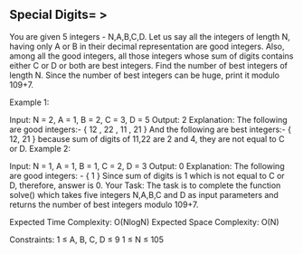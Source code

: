 Special Digits= >
--------------   



You are given 5 integers - N,A,B,C,D.
Let us say all the integers of length N, having only A or B in their decimal representation are good integers. Also, among all the good integers, all those integers whose sum of digits contains either C or D or both are best integers.
Find the number of best integers of length N. Since the number of best integers can be huge, print it modulo 109+7.
 

Example 1:

Input:
N = 2, A = 1, B = 2, C = 3, D = 5
Output: 
2
Explanation: 
The following are good integers:- 
{ 12 , 22 , 11 , 21 }
And the following are best integers:- 
{ 12, 21 } because sum of digits of 11,22
are 2 and 4, they are not equal to C or D.
Example 2:

Input:
N = 1, A = 1, B = 1, C = 2, D = 3
Output: 
0
Explanation: 
The following are good integers: - { 1 }
Since sum of digits is 1 which is not equal to
C or D, therefore, answer is 0.
Your Task:
The task is to complete the function solve() which takes five integers N,A,B,C and D as input parameters and returns the number of best integers modulo 109+7.

Expected Time Complexity: O(NlogN)
Expected Space Complexity: O(N)

Constraints:
1 ≤ A, B, C, D ≤ 9
1 ≤ N ≤ 105

